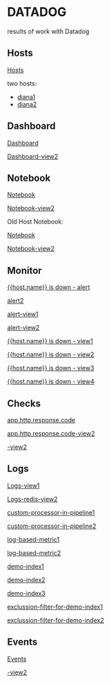 # DATADOG
results of work with Datadog

## Hosts
[Hosts](https://drive.google.com/file/d/1gfw0f-VcHf9QFqNoWu9kyt7AjacEGjxQ/view?usp=sharing)

two hosts:
 - [diana1]()
 - [diana2]()

## Dashboard
[Dashboard](https://drive.google.com/file/d/1gfw0f-VcHf9QFqNoWu9kyt7AjacEGjxQ/view?usp=sharing)

[Dashboard-view2](https://drive.google.com/file/d/1Rg7eplG1e64RRfQVBCYpKwWIigytcgL0/view?usp=sharing)

## Notebook
[Notebook](https://drive.google.com/file/d/1qCtwHrPmsUXxJlq6RzBwjTvXzJEvsySx/view?usp=sharing)

[Notebook-view2](https://drive.google.com/file/d/1KGUJ6KYlqhWR-zOo8enl89wMT5krLtee/view?usp=sharing)


Old Host Notebook:

[Notebook](https://drive.google.com/file/d/1ztaozKZo6WsxgNo_zmnrIiH4DRz4Y2S_/view?usp=sharing)

[Notebook-view2](https://drive.google.com/file/d/1ztaozKZo6WsxgNo_zmnrIiH4DRz4Y2S_/view?usp=sharing)

## Monitor

[{{host.name}} is down - alert](https://drive.google.com/file/d/1KusjGzISZS2oWhVI-4gHkXq-EtYKNdZq/view?usp=sharing)

[alert2](https://drive.google.com/file/d/1Zqe2B8OtpVoARr-BYHkyOjZUughUNlOZ/view?usp=sharing)

[alert-view1](https://drive.google.com/file/d/1pI31I99mYnS6FFAKVtzb1PgOwzUWaKQS/view?usp=sharing)

[alert-view2](https://drive.google.com/file/d/1eBfRGagyhWQOT-Ux3qoOlUuTfTLmwAlA/view?usp=sharing)

[{{host.name}} is down - view1](https://drive.google.com/file/d/1SjVd7UtPRef5hSYSYM9dewiae5q-ddgo/view?usp=sharing)

[{{host.name}} is down - view2](https://drive.google.com/file/d/1TtFxZVdsJhxN0MEstGc-oXp9n9J_hNl-/view?usp=sharing)

[{{host.name}} is down - view3](https://drive.google.com/file/d/1wBzoE7Gc2zPrr8K6hKdA3WPUOjH5t5z7/view?usp=sharing)

[{{host.name}} is down - view4](https://drive.google.com/file/d/1l2ARvcRzERQp5dJef3LlTIa1dE-3dIiO/view?usp=sharing)

## Checks
[app.http.response.code](https://drive.google.com/file/d/1p-sVYUdi2ui-rXDgeSdJovNr1x1xr8nE/view?usp=sharing)

[app.http.response.code-view2](https://drive.google.com/file/d/1py3oyp7KlFWdh13fyNDcic3XOgNeIdSB/view?usp=sharing)

[-view2]()

## Logs
[Logs-view1](https://drive.google.com/file/d/1BqhLzuI08Ca7M9Mr7NUEWkk3wYGYDcjt/view?usp=sharing)

[Logs-redis-view2](https://drive.google.com/file/d/1802M7YgG4OLxigQju-llGxCOA685J_54/view?usp=sharing)

[custom-processor-in-pipeline1](https://drive.google.com/file/d/1MM1rLw1JESGncRWRef1BEaHIY8i91sKP/view?usp=sharing)

[custom-processor-in-pipeline2](https://drive.google.com/file/d/1j3yJFg09q85OPwkcvySnz_1Dm8pG2a0K/view?usp=sharing)

[log-based-metric1](https://drive.google.com/file/d/1sgMCZjcKyteUSJ6M0zfZpUaXfV6EZbCF/view?usp=sharing)

[log-based-metric2](https://drive.google.com/file/d/1QqgW3jjenrJwkSsCZpp-mg3N7r1rVjAN/view?usp=sharing)

[demo-index1](https://drive.google.com/file/d/1BS7tBd8Q4AM13Rdddy7nsTLxS6vP6Hk9/view?usp=sharing)

[demo-index2](https://drive.google.com/file/d/1ZFnCL0YCBWkJrE39EYTP_QDgQXyI6_55/view?usp=sharing)

[demo-index3](https://drive.google.com/file/d/1K4HMxXoOCmFkap6gp9v2F9gTNfm47lbf/view?usp=sharing)

[exclussion-filter-for-demo-index1](https://drive.google.com/file/d/1rDwPFl6gU37ytFPkekrIxfrPe99AxRWK/view?usp=sharing)

[exclussion-filter-for-demo-index2](https://drive.google.com/file/d/11HiwSGl0k0QbNsMnpqxzil0p0hE5BubX/view?usp=sharing)

## Events
[Events](https://drive.google.com/file/d/1gfw0f-VcHf9QFqNoWu9kyt7AjacEGjxQ/view?usp=sharing)

[-view2]()
